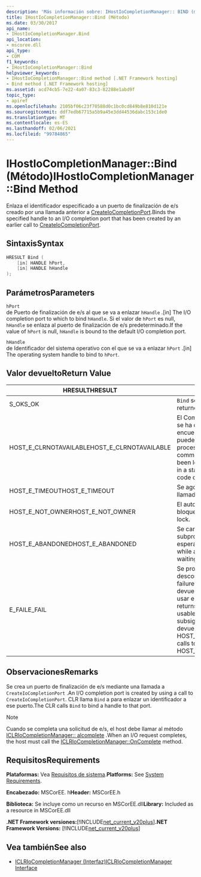 ```yaml
---
description: 'Más información sobre: IHostIoCompletionManager:: BIND (método)'
title: IHostIoCompletionManager::Bind (Método)
ms.date: 03/30/2017
api_name:
- IHostIoCompletionManager.Bind
api_location:
- mscoree.dll
api_type:
- COM
f1_keywords:
- IHostIoCompletionManager::Bind
helpviewer_keywords:
- IHostIoCompletionManager::Bind method [.NET Framework hosting]
- Bind method [.NET Framework hosting]
ms.assetid: acd74cb5-7e22-4a07-83c3-82288e1abd9f
topic_type:
- apiref
ms.openlocfilehash: 2105bf06c23f70588d0c1bc0cd849b8e810d121e
ms.sourcegitcommit: ddf7edb67715a5b9a45e3dd44536dabc153c1de0
ms.translationtype: MT
ms.contentlocale: es-ES
ms.lasthandoff: 02/06/2021
ms.locfileid: "99784865"
---
```

# <a name="ihostiocompletionmanagerbind-method"></a><span data-ttu-id="6b08b-103">IHostIoCompletionManager::Bind (Método)</span><span class="sxs-lookup"><span data-stu-id="6b08b-103">IHostIoCompletionManager::Bind Method</span></span>

<span data-ttu-id="6b08b-104">Enlaza el identificador especificado a un puerto de finalización de e/s creado por una llamada anterior a [CreateIoCompletionPort](ihostiocompletionmanager-createiocompletionport-method.md).</span><span class="sxs-lookup"><span data-stu-id="6b08b-104">Binds the specified handle to an I/O completion port that has been created by an earlier call to [CreateIoCompletionPort](ihostiocompletionmanager-createiocompletionport-method.md).</span></span>  
  
## <a name="syntax"></a><span data-ttu-id="6b08b-105">Sintaxis</span><span class="sxs-lookup"><span data-stu-id="6b08b-105">Syntax</span></span>  
  
```cpp  
HRESULT Bind (  
    [in] HANDLE hPort,  
    [in] HANDLE hHandle  
);  
```  
  
## <a name="parameters"></a><span data-ttu-id="6b08b-106">Parámetros</span><span class="sxs-lookup"><span data-stu-id="6b08b-106">Parameters</span></span>  

 `hPort`  
 <span data-ttu-id="6b08b-107">de Puerto de finalización de e/s al que se va a enlazar `hHandle` .</span><span class="sxs-lookup"><span data-stu-id="6b08b-107">[in] The I/O completion port to which to bind `hHandle`.</span></span> <span data-ttu-id="6b08b-108">Si el valor de `hPort` es null, `hHandle` se enlaza al puerto de finalización de e/s predeterminado.</span><span class="sxs-lookup"><span data-stu-id="6b08b-108">If the value of `hPort` is null, `hHandle` is bound to the default I/O completion port.</span></span>  
  
 `hHandle`  
 <span data-ttu-id="6b08b-109">de Identificador del sistema operativo con el que se va a enlazar `hPort` .</span><span class="sxs-lookup"><span data-stu-id="6b08b-109">[in] The operating system handle to bind to `hPort`.</span></span>  
  
## <a name="return-value"></a><span data-ttu-id="6b08b-110">Valor devuelto</span><span class="sxs-lookup"><span data-stu-id="6b08b-110">Return Value</span></span>  
  
|<span data-ttu-id="6b08b-111">HRESULT</span><span class="sxs-lookup"><span data-stu-id="6b08b-111">HRESULT</span></span>|<span data-ttu-id="6b08b-112">Descripción</span><span class="sxs-lookup"><span data-stu-id="6b08b-112">Description</span></span>|  
|-------------|-----------------|  
|<span data-ttu-id="6b08b-113">S_OK</span><span class="sxs-lookup"><span data-stu-id="6b08b-113">S_OK</span></span>|<span data-ttu-id="6b08b-114">`Bind` se devolvió correctamente.</span><span class="sxs-lookup"><span data-stu-id="6b08b-114">`Bind` returned successfully.</span></span>|  
|<span data-ttu-id="6b08b-115">HOST_E_CLRNOTAVAILABLE</span><span class="sxs-lookup"><span data-stu-id="6b08b-115">HOST_E_CLRNOTAVAILABLE</span></span>|<span data-ttu-id="6b08b-116">El Common Language Runtime (CLR) no se ha cargado en un proceso o el CLR se encuentra en un estado en el que no puede ejecutar código administrado ni procesar la llamada correctamente.</span><span class="sxs-lookup"><span data-stu-id="6b08b-116">The common language runtime (CLR) has not been loaded into a process, or the CLR is in a state in which it cannot run managed code or process the call successfully.</span></span>|  
|<span data-ttu-id="6b08b-117">HOST_E_TIMEOUT</span><span class="sxs-lookup"><span data-stu-id="6b08b-117">HOST_E_TIMEOUT</span></span>|<span data-ttu-id="6b08b-118">Se agotó el tiempo de espera de la llamada.</span><span class="sxs-lookup"><span data-stu-id="6b08b-118">The call timed out.</span></span>|  
|<span data-ttu-id="6b08b-119">HOST_E_NOT_OWNER</span><span class="sxs-lookup"><span data-stu-id="6b08b-119">HOST_E_NOT_OWNER</span></span>|<span data-ttu-id="6b08b-120">El autor de la llamada no posee el bloqueo.</span><span class="sxs-lookup"><span data-stu-id="6b08b-120">The caller does not own the lock.</span></span>|  
|<span data-ttu-id="6b08b-121">HOST_E_ABANDONED</span><span class="sxs-lookup"><span data-stu-id="6b08b-121">HOST_E_ABANDONED</span></span>|<span data-ttu-id="6b08b-122">Se canceló un evento mientras un subproceso o fibra bloqueados estaba esperando en él.</span><span class="sxs-lookup"><span data-stu-id="6b08b-122">An event was canceled while a blocked thread or fiber was waiting on it.</span></span>|  
|<span data-ttu-id="6b08b-123">E_FAIL</span><span class="sxs-lookup"><span data-stu-id="6b08b-123">E_FAIL</span></span>|<span data-ttu-id="6b08b-124">Se produjo un error grave desconocido.</span><span class="sxs-lookup"><span data-stu-id="6b08b-124">An unknown catastrophic failure occurred.</span></span> <span data-ttu-id="6b08b-125">Cuando un método devuelve E_FAIL, CLR ya no se puede usar en el proceso.</span><span class="sxs-lookup"><span data-stu-id="6b08b-125">When a method returns E_FAIL, the CLR is no longer usable within the process.</span></span> <span data-ttu-id="6b08b-126">Las llamadas subsiguientes a métodos de hospedaje devuelven HOST_E_CLRNOTAVAILABLE.</span><span class="sxs-lookup"><span data-stu-id="6b08b-126">Subsequent calls to hosting methods return HOST_E_CLRNOTAVAILABLE.</span></span>|  
  
## <a name="remarks"></a><span data-ttu-id="6b08b-127">Observaciones</span><span class="sxs-lookup"><span data-stu-id="6b08b-127">Remarks</span></span>  

 <span data-ttu-id="6b08b-128">Se crea un puerto de finalización de e/s mediante una llamada a `CreateIoCompletionPort` .</span><span class="sxs-lookup"><span data-stu-id="6b08b-128">An I/O completion port is created by using a call to `CreateIoCompletionPort`.</span></span> <span data-ttu-id="6b08b-129">CLR llama `Bind` a para enlazar un identificador a ese puerto.</span><span class="sxs-lookup"><span data-stu-id="6b08b-129">The CLR calls `Bind` to bind a handle to that port.</span></span>  
  
> [!NOTE]
> <span data-ttu-id="6b08b-130">Cuando se completa una solicitud de e/s, el host debe llamar al método [ICLRIoCompletionManager:: alcomplete](iclriocompletionmanager-oncomplete-method.md) .</span><span class="sxs-lookup"><span data-stu-id="6b08b-130">When an I/O request completes, the host must call the [ICLRIoCompletionManager::OnComplete](iclriocompletionmanager-oncomplete-method.md) method.</span></span>  
  
## <a name="requirements"></a><span data-ttu-id="6b08b-131">Requisitos</span><span class="sxs-lookup"><span data-stu-id="6b08b-131">Requirements</span></span>  

 <span data-ttu-id="6b08b-132">**Plataformas:** Vea [Requisitos de sistema](../../get-started/system-requirements.md).</span><span class="sxs-lookup"><span data-stu-id="6b08b-132">**Platforms:** See [System Requirements](../../get-started/system-requirements.md).</span></span>  
  
 <span data-ttu-id="6b08b-133">**Encabezado:** MSCorEE. h</span><span class="sxs-lookup"><span data-stu-id="6b08b-133">**Header:** MSCorEE.h</span></span>  
  
 <span data-ttu-id="6b08b-134">**Biblioteca:** Se incluye como un recurso en MSCorEE.dll</span><span class="sxs-lookup"><span data-stu-id="6b08b-134">**Library:** Included as a resource in MSCorEE.dll</span></span>  
  
 <span data-ttu-id="6b08b-135">**.NET Framework versiones:**[!INCLUDE[net_current_v20plus](../../../../includes/net-current-v20plus-md.md)]</span><span class="sxs-lookup"><span data-stu-id="6b08b-135">**.NET Framework Versions:** [!INCLUDE[net_current_v20plus](../../../../includes/net-current-v20plus-md.md)]</span></span>  
  
## <a name="see-also"></a><span data-ttu-id="6b08b-136">Vea también</span><span class="sxs-lookup"><span data-stu-id="6b08b-136">See also</span></span>

- [<span data-ttu-id="6b08b-137">ICLRIoCompletionManager (Interfaz)</span><span class="sxs-lookup"><span data-stu-id="6b08b-137">ICLRIoCompletionManager Interface</span></span>](iclriocompletionmanager-interface.md)
